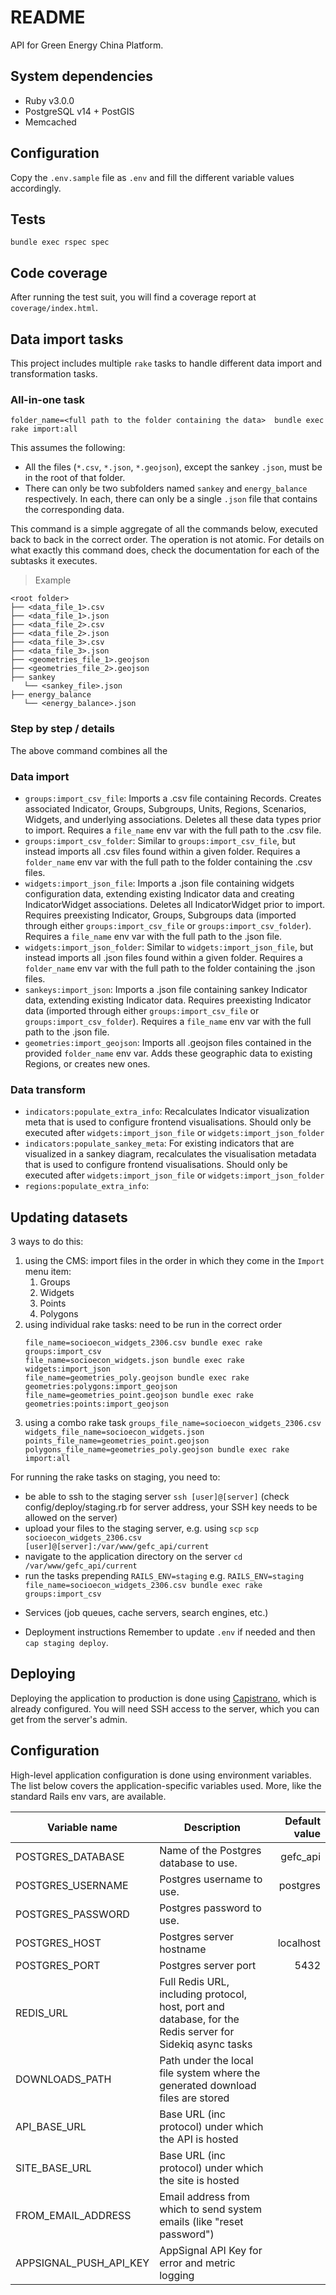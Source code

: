 # README

API for Green Energy China Platform.

## System dependencies

- Ruby v3.0.0
- PostgreSQL v14 + PostGIS
- Memcached

## Configuration

Copy the `.env.sample` file as `.env` and fill the different variable values accordingly.

## Tests

`bundle exec rspec spec`

## Code coverage

After running the test suit, you will find a coverage report at `coverage/index.html`.

## Data import tasks

This project includes multiple `rake` tasks to handle different data import and transformation tasks.

### All-in-one task

`folder_name=<full path to the folder containing the data>  bundle exec rake import:all`

This assumes the following:
- All the files (`*.csv`, `*.json`, `*.geojson`), except the sankey `.json`, must be in the root of that folder.
- There can only be two subfolders named `sankey` and `energy_balance` respectively. In each, there can only be a single `.json` file that contains the corresponding data.


This command is a simple aggregate of all the commands below, executed back to back in the correct order. The operation
is not atomic. For details on what exactly this command does, check the documentation for each of the subtasks it executes.

> Example

```
<root folder>
├── <data_file_1>.csv
├── <data_file_1>.json
├── <data_file_2>.csv
├── <data_file_2>.json
├── <data_file_3>.csv
├── <data_file_3>.json
├── <geometries_file_1>.geojson
├── <geometries_file_2>.geojson
├── sankey
   └── <sankey_file>.json
├── energy_balance
   └── <energy_balance>.json
```

### Step by step / details

The above command combines all the 

### Data import

- `groups:import_csv_file`: Imports a .csv file containing Records. Creates associated Indicator, Groups, Subgroups,
  Units, Regions, Scenarios, Widgets, and underlying associations. Deletes all these data types prior to import.
  Requires a `file_name` env var with the full path to the .csv file.
- `groups:import_csv_folder`: Similar to `groups:import_csv_file`, but instead imports all .csv files found within a
  given folder. Requires a `folder_name` env var with the full path to the folder containing the .csv files.
- `widgets:import_json_file`: Imports a .json file containing widgets configuration data, extending existing Indicator
  data and creating IndicatorWidget associations. Deletes all IndicatorWidget prior to import. Requires preexisting
  Indicator, Groups, Subgroups data (imported through either `groups:import_csv_file` or `groups:import_csv_folder`).
  Requires a `file_name` env var with the full path to the .json file.
- `widgets:import_json_folder`: Similar to `widgets:import_json_file`, but instead imports all .json files found within
  a given folder. Requires a `folder_name` env var with the full path to the folder containing the .json files.
- `sankeys:import_json`: Imports a .json file containing sankey Indicator data, extending existing Indicator data.
  Requires preexisting Indicator data (imported through either `groups:import_csv_file` or `groups:import_csv_folder`).
  Requires a `file_name` env var with the full path to the .json file.
- `geometries:import_geojson`: Imports all .geojson files contained in the provided `folder_name` env var.
  Adds these geographic data to existing Regions, or creates new ones.

### Data transform

- `indicators:populate_extra_info`: Recalculates Indicator visualization meta that is used to configure frontend visualisations. 
   Should only be executed after `widgets:import_json_file` or `widgets:import_json_folder`
- `indicators:populate_sankey_meta`: For existing indicators that are visualized in a sankey diagram, recalculates the
  visualisation metadata that is used to configure frontend visualisations. Should only be executed
  after `widgets:import_json_file` or `widgets:import_json_folder`
- `regions:populate_extra_info`: <TBD>

## Updating datasets

3 ways to do this:

1. using the CMS: import files in the order in which they come in the `Import` menu item:
    1. Groups
    2. Widgets
    3. Points
    4. Polygons
2. using individual rake tasks: need to be run in the correct order
   ```
   file_name=socioecon_widgets_2306.csv bundle exec rake groups:import_csv
   file_name=socioecon_widgets.json bundle exec rake widgets:import_json
   file_name=geometries_poly.geojson bundle exec rake geometries:polygons:import_geojson
   file_name=geometries_point.geojson bundle exec rake geometries:points:import_geojson
   ```
3. using a combo rake task
   `groups_file_name=socioecon_widgets_2306.csv widgets_file_name=socioecon_widgets.json points_file_name=geometries_point.geojson polygons_file_name=geometries_poly.geojson bundle exec rake import:all`

For running the rake tasks on staging, you need to:

- be able to ssh to the staging server
  `ssh [user]@[server]` (check config/deploy/staging.rb for server address, your SSH key needs to be allowed on the
  server)
- upload your files to the staging server, e.g. using `scp`
  `scp socioecon_widgets_2306.csv [user]@[server]:/var/www/gefc_api/current`
- navigate to the application directory on the server
  `cd /var/www/gefc_api/current`
- run the tasks prepending `RAILS_ENV=staging`
  e.g. `RAILS_ENV=staging file_name=socioecon_widgets_2306.csv bundle exec rake groups:import_csv`


* Services (job queues, cache servers, search engines, etc.)

* Deployment instructions
  Remember to update `.env` if needed and then `cap staging deploy`.

## Deploying

Deploying the application to production is done using [Capistrano](https://capistranorb.com/), which is already
configured.
You will need SSH access to the server, which you can get from the server's admin.

## Configuration

High-level application configuration is done using environment variables. The list below covers the application-specific
variables used. More, like the standard Rails env vars, are available.

| Variable name          | Description                                                                                               | Default value |
|------------------------|-----------------------------------------------------------------------------------------------------------|--------------:|
| POSTGRES_DATABASE      | Name of the Postgres database to use.                                                                     |      gefc_api |
| POSTGRES_USERNAME      | Postgres username to use.                                                                                 |      postgres |
| POSTGRES_PASSWORD      | Postgres password to use.                                                                                 |               |
| POSTGRES_HOST          | Postgres server hostname                                                                                  |     localhost |
| POSTGRES_PORT          | Postgres server port                                                                                      |          5432 |
| REDIS_URL              | Full Redis URL, including protocol, host, port and database, for the Redis server for Sidekiq async tasks |               |
| DOWNLOADS_PATH         | Path under the local file system where the generated download files are stored                            |               |
| API_BASE_URL           | Base URL (inc protocol) under which the API is hosted                                                     |               |
| SITE_BASE_URL          | Base URL (inc protocol) under which the site is hosted                                                    |               |
| FROM_EMAIL_ADDRESS     | Email address from which to send system emails (like "reset password")                                    |               |
| APPSIGNAL_PUSH_API_KEY | AppSignal API Key for error and metric logging                                                            |               |
